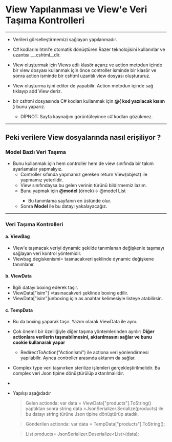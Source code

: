 # View  Yapılanması ve View'e Veri Taşıma Kontrolleri

------------------

* Verileri görselleştirmemizi sağlayan yapılanmadır.
* C# kodlarını html'e otomatik dönüştüren Razer teknolojisini kullanırlar ve uzantısı __.cshtml__dir. 
* View oluşturmak için Views adlı klasör açarız ve action metodun içinde bir view dosyası kullanmak için önce controller isminde bir klasör ve sonra action isminde bir cshtml uzantılı view dosyası oluştururuz.
* View oluşturma işini editor de yapabilir. Action metodun içinde sağ tıklayıp add View deriz.

* bir cshtml dosyasında C# kodları kullanmak için __@{ kod yazılacak kısım }__ bunu yaparız.
  * DİPNOT: Sayfa kaynağını görüntüleyince c# kodları gözükmez.

---------------------

## Peki verilere View dosyalarında nasıl erişiliyor ?



### Model Bazlı Veri Taşıma

* Bunu kullanmak için hem controller hem de view sınıfında bir takım ayarlamalar yapmalıyız.
  * Controller sıfıında yapmamız gereken return View(object) ile yapmamız yeterlidir.
  * View sınıfındaysa bu gelen verinin türünü bildirmemiz lazım.
  * Bunu yapmak için __@model__ (örnek)->          @model List<Products>
    * Bu tanımlama sayfanın en üstünde olur.
  * Sonra __Model__ ile bu datayı yakalayacağız.

--------------------

### Veri Taşıma Kontrolleri



#### a. ViewBag

* View'e taşınacak veriyi dynamic şekilde tanımlanan değişkenle taşımayı sağlayan veri kontrol yöntemidir.
* Viewbag.degiskenismi= tasınacakveri şeklinde dynamic değişkene tanımlanır.

#### b. ViewData

* İlgili datayı boxing ederek taşır. 
* ViewData["isim"] =tasınacakveri şeklinde boxing edilir.
* ViewData["isim"]unboxing için as anahtar kelimesiyle listeye atabilirsin.

#### c. TempData

* Bu da boxing yaparak taşır. Yazım olarak ViewData ile aynı.

* Çok önemli bir özelliğiyle diğer taşıma yöntemlerinden ayrılır: __Diğer actionlara verilerin taşınabilmesini, aktarılmasını sağlar ve bunu cookie kullanarak yapar__

  * RedirectToAction("Actionİsmi") ile actiona veri yönlendirmesi yapılabilir. Ayrıca controller arasında aktarım da sağlar.

* Complex type veri taşınırken sterilize işlemleri gerçekleştirilmelidir. Bu complex veri Json tipine dönüştürülüp aktarılmalıldır.

* 

* Yapılışı aşağıdadır

  > Gelen actionda: var data = ViewData["products"].ToString() yaptıktan sonra string data =JsonSerializer.Serialize(products) ile bu datayı string türüne Json tipine dönüştürüp atadık.

  > Gönderilen actionda: var data = TempData["products"].ToString();

  > List<Product> products= JsonSerializer.Deserialize<List<Product>>(data);

